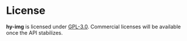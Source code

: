# License

**hy-img** is licensed under [GPL-3.0](../LICENSE.md).
Commercial licenses will be available once the API stabilizes.

<!-- |              | Personal           | Startup            | Enterprise         |
|:-------------|:------------------:|:------------------:|:------------------:|
| # Developers | 2                  | 15                 | ∞                  |
| License      | [Personal][pl]     | [Startup][sl]      | [Enterprise][el]   |
| Price        | $29                | $249               | $499               |
| | [**Buy**][bp]{:.gumroad-button} | [**Buy**][bs]{:.gumroad-button} | [**Buy**][be]{:.gumroad-button} |
{:.stretch-table} -->

<!-- Unless you've obtained one of the licenses above, **hy-img** must be used in accordance with the [GPL-3.0](../LICENSE.md) license. -->

[pl]: personal.md
[sl]: startup.md
[el]: enterprise.md
[bp]: https://gumroad.com/l/hy-img-personal
[bs]: https://gumroad.com/l/hy-img-startup
[be]: https://gumroad.com/l/hy-img-enterprise
